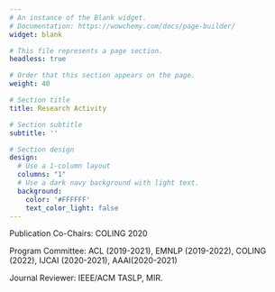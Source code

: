 ```yaml
---
# An instance of the Blank widget.
# Documentation: https://wowchemy.com/docs/page-builder/
widget: blank

# This file represents a page section.
headless: true

# Order that this section appears on the page.
weight: 40

# Section title
title: Research Activity

# Section subtitle
subtitle: ''

# Section design
design:
  # Use a 1-column layout
  columns: "1"
  # Use a dark navy background with light text.
  background:
    color: '#FFFFFF'
    text_color_light: false
---
```

Publication Co-Chairs: COLING 2020

Program Committee: ACL (2019-2021), EMNLP (2019-2022), COLING (2022), IJCAI (2020-2021), AAAI(2020-2021)

Journal Reviewer: IEEE/ACM TASLP, MIR.
